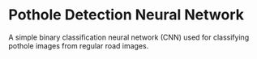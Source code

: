 # Pothole Detection Neural Network

A simple binary classification neural network (CNN) used for classifying pothole images from regular road images. 
